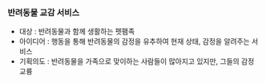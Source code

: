 ### 반려동물 교감 서비스

- 대상 : 반려동물과 함께 생활하는 펫팸족
- 아이디어 : 행동을 통해 반려동물의 감정을 유추하여 현재 상태, 감정을 알려주는 서비스
- 기획의도 : 반려동물을 가족으로 맞이하는 사람들이 많아지고 있지만, 그들의 감정 교륭